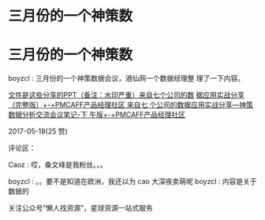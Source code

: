 # 三月份的一个神策数

# 三月份的一个神策数

boyzcl : 三月份的一个神策数据会议，酒仙网一个数据经理整 理了一下内容。

[文件是这些分享的](http://www.pmcaff.com/entry?id=671356607731840&from=notification&pmc_param%255Bnotify_type%255D=1)[PPT](http://www.pmcaff.com/entry?id=671356607731840&from=notification&pmc_param%255Bnotify_type%255D=1)[（备注：水印严重）](http://www.pmcaff.com/entry?id=671356607731840&from=notification&pmc_param%255Bnotify_type%255D=1)[来自七个公司的数](http://www.pmcaff.com/entry?id=671356607731840&from=notification&pmc_param%255Bnotify_type%255D=1) [据应用实战分享（完整版）](http://www.pmcaff.com/article/index/675213641773184?from=search)[+-+PMCAFF](http://www.pmcaff.com/article/index/675213641773184?from=search)[产品经理社区 来自七 个公司的数据应用实战分享](http://www.pmcaff.com/article/index/675213641773184?from=search)[—](http://www.pmcaff.com/article/index/675213641773184?from=search)[神策数据分析交流会议笔记](http://www.pmcaff.com/article/index/675213641773184?from=search)[-](http://www.pmcaff.com/article/index/675213641773184?from=search)[下 午版](http://www.pmcaff.com/article/index/675213641773184?from=search)[+-+PMCAFF](http://www.pmcaff.com/article/index/675213641773184?from=search)[产品经理社区](http://www.pmcaff.com/article/index/675213641773184?from=search)

2017-05-18(25 赞)

评论区：

Caoz : 哎，桑文峰是我粉丝。。。

boyzcl : 。。要不是知道在欧洲，我还以为 cao 大深夜卖萌呢 boyzcl : 内容是关于数据的

关注公众号"懒人找资源"，星球资源一站式服务